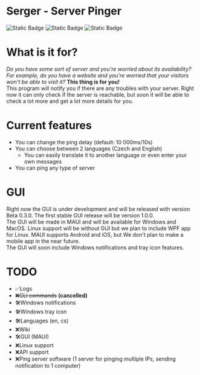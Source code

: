 # Serger - Server Pinger

![Static Badge](https://img.shields.io/badge/Language-C%23-blue)
![Static Badge](https://img.shields.io/badge/License-Custom-green)
![Static Badge](https://img.shields.io/badge/Version-Beta%200.2.0-purple)

<h1>What is it for?</h1>
<i>Do you have some sort of server and you're worried about its availability? For example, do you have a website and you're worried that your visitors won't be able to visit it?</i>
<b>This thing is for you!</b><br>
This program will notify you if there are any troubles with your server. Right now it can only check if the server is reachable, but soon it will be able to check a lot more and get a lot more details for you.

<h1>Current features</h1>

- You can change the ping delay (default: 10 000ms/10s)
- You can choose between 2 languages (Czech and English)
    - You can easily translate it to another language or even enter your own messages
- You can ping any type of server

<h1>GUI</h1>
Right now the GUI is under development and will be released with version Beta 0.3.0. The first stable GUI release will be version 1.0.0.
<br>
The GUI will be made in MAUI and will be available for Windows and MacOS. Linux support will be without GUI but we plan to include WPF app for Linux. MAUI supports Android and iOS, but We don't plan to make a mobile app in the near future.
<br>
The GUI will soon include Windows notifications and tray icon features.

# TODO
- ✅Logs
- ~~❌CLI commands~~ **(cancelled)**
- 🛠️Windows notifications
- 🛠️Windows tray icon
- 🛠️Languages (en, cs)
- ❌Wiki
- 🛠️️️GUI (MAUI)
- ❌Linux support
- ❌API support
- ❌Ping server software (1 server for pinging multiple IPs, sending notification to 1 computer)
